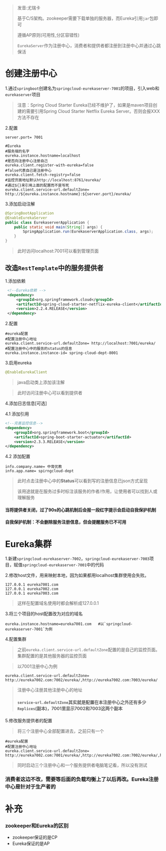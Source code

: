 > 发音:尤瑞卡
>
> 基于C/S架构。zookeeper需要下载单独的服务器，而Eureka引用`jar`包即可
>
> 遵循AP原则(可用性,分区容错性)
>
> `EurekaServer`作为注册中心，消费者和提供者都注册到注册中心并通过心跳保活



# 创建注册中心

1.通过`springboot`创建名为`springcloud-eurekaserver-7001`的项目，引入web和`eurekaserver`项目

> 注意：Spring Cloud Starter Eureka已经不维护了，如果是maven项目创建的需要引用Spring Cloud Starter Netflix Eureka Server。否则会报XXX方法不存在

2.配置

```properties
server.port= 7001

#Eureka
#服务端的名字
eureka.instance.hostname=localhost
#是否向注册中心注册自己
eureka.client.register-with-eureka=false
#false代表自己是注册中心
eureka.client.fetch-registry=false
#监控页面地址默认http://localhost:8761/eureka/
#通过${}来引用上面的配置而不是写死
eureka.client.service-url.defaultZone= http://${eureka.instance.hostname}:${server.port}/eureka/
```

3.添加启动注解

```java
@SpringBootApplication
@EnableEurekaServer
public class EurekaserverApplication {
    public static void main(String[] args) {
        SpringApplication.run(EurekaserverApplication.class, args);
    }
}
```

> 此时访问localhost:7001可以看到管理页面



## 改造`RestTemplate`中的服务提供者

1.添加依赖

```xml
 <!--Eureka依赖 -->
 <dependency>
     <groupId>org.springframework.cloud</groupId>
     <artifactId>spring-cloud-starter-netflix-eureka-client</artifactId>
     <version>2.2.4.RELEASE</version>
 </dependency>
```

2.配置

```properties
#eureka配置
#配置注册中心地址
eureka.client.service-url.defaultZone= http://localhost:7001/eureka/
#配置注册中心中的服务的status的信息
eureka.instance.instance-id= spring-cloud-dept-8001
```

3.启用eureka

```java
@EnableEurekaClient
```

> java启动类上添加该注解

> 此时访问注册中心可以看到提供者

4.添加日志信息[可选]

 4.1 添加引用

```xml
<!--完善监控信息-->
<dependency>
    <groupId>org.springframework.boot</groupId>
    <artifactId>spring-boot-starter-actuator</artifactId>
    <version>2.3.3.RELEASE</version>
</dependency>
```

4.2 添加配置

```properties
info.company.name= 中育优教
info.app.name= spirngcloud-dept
```

> 此时点击注册中心中的**Status**可以看到写的注册信息已json方式呈现
>
> 该用途就是在服务过多时标注该服务的作者/作用，让使用者可以找到人或理解服务



#### 当将提供者关闭，过了90s的心跳机制后会报一段红字提示会启动自我保护机制

#### 自我保护机制：不会删除服务注册信息，但会提醒服务已不可用



# Eureka集群

1.新建`springcloud-eurekaserver-7002`，`springcloud-eurekaserver-7003`项目，赋值`springcloud-eurekaserver-7001`中的代码

2.修改host文件，用来映射本地，因为如果都用localhost集群使用会失败。

```
127.0.0.1 eureka7001.com
127.0.0.1 eureka7002.com
127.0.0.1 eureka7003.com
```

> 这样在配置域名使用时都会解析成127.0.0.1

3.将三个项目的host配置改为对应的域名

```
eureka.instance.hostname=eureka7001.com   #以`springcloud-eurekaserver-7001`为例
```

4.配置集群

> 之前`eureka.client.service-url.defaultZone`配置的是自己的监控页面。集群配置的是其他服务器的监控页面

> 以7001注册中心为例 

```properties
eureka.client.service-url.defaultZone= http://eureka7002.com:7002/eureka/,http://eureka7002.com:7003/eureka/
```

> 注册中心注册其他注册中心的地址
>
> #### `service-url.defaultZone`其实就是配置在本注册中心之外还有多少`Replices`(副本)，7001里显示7002和7003这两个副本

5.修改服务提供者的配置

> 将三个注册中心全部配置进去，之前只有一个

```properties
#eureka配置
#配置注册中心地址
eureka.client.service-url.defaultZone= http://eureka7002.com:7001/eureka/,http://eureka7002.com:7002/eureka/,http://eureka7002.com:7003/eureka/
```

> 同时启动三个注册中心和一个服务提供者电脑笔记看，所以没有测试



### 消费者这边不改，需要等后面的负载均衡上了以后再改。Eureka注册中心是针对于生产者的



# 补充

### zookeeper和Eureka的区别

- zookeeper保证的是CP
- Eureka保证的是AP